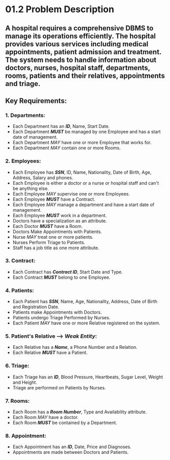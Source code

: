 # 01.2 Problem Description


A hospital requires a comprehensive DBMS to manage its operations efficiently. The hospital provides various services including medical appointments, patient admission and treatment. The system needs to handle information about doctors, nurses, hospital staff, departments, rooms, patients and their relatives, appointments and triage.
--
## Key Requirements:
### 1. Departments:
- Each Department has an ***ID***, Name, Start Date.
- Each Department ***MUST*** be managed by one Employee and has a start date of management.
- Each Department *MAY* have one or more Employee that works for.
- Each Department *MAY* contain one or more Rooms.
### 2. Employees:
- Each Employee has ***SSN***, ID, Name, Nationality, Date of Birth, Age, Address, Salary and phones.
- Each Employee is either a doctor or a nurse or hospital staff and can't be anything else.
- Each Employee *MAY* supervise one or more Employees.
- Each Employee ***MUST*** have a Contract.
- Each Employee *MAY* manage a department and have a start date of management.
- Each Employee ***MUST*** work in a department.
- Doctors have a specialization as an attribute.
- Each Doctor ***MUST*** have a Room.
- Doctors Make Appointments with Patients.
- Nurse *MAY* treat one or more patients.
- Nurses Perform Triage to Patients.
- Staff has a job title as one more attribute.
### 3. Contract:
- Each Contract has ***Contract ID***, Start Date and Type.
- Each Contract ***MUST*** belong to one Employee.
### 4. Patients:
- Each Patient has ***SSN***, Name, Age, Nationality, Address, Date of Birth and Registration Date.
- Patients make Appointments with Doctors.
- Patients undergo Triage Performed by Nurses.
- Each Patient *MAY* have one or more Relative registered on the system.
### 5. Patient's Relative --> *Weak Entity*:
- Each Relative has a ***Name***, a Phone Number and a Relation.
- Each Relative ***MUST*** have a Patient.
### 6. Triage:
- Each Triage has an ***ID***, Blood Pressure, Heartbeats, Sugar Level, Weight and Height.
- Triage are performed on Patients by Nurses.
### 7. Rooms:
- Each Room has a ***Room Number***, Type and Availability attribute.
- Each Room *MAY* have a doctor.
- Each Room ***MUST*** be contained by a Department.
### 8. Appointment:
- Each Appointment has an ***ID***, Date, Price and Diagnoses.
- Appointments are made between Doctors and Patients.
